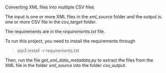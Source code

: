 Converting XML files into multiple CSV files

The input is one or more XML files in the *xml_source* folder and the output is one or more CSV file in the *csv_target* folder.

The requirements are in the *requirements.txt* file.

To run this project, you need to install the requirements through

> pip3 install -r requirements.txt

Then, run the file *get_xml_data_metadata.py* to extract the files from the XML file in the folder *xml_source* into the folder *csv_outpu*t.
